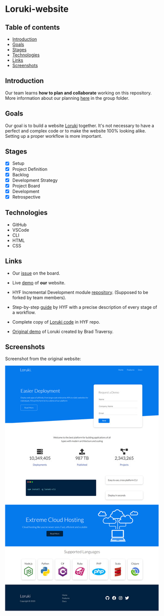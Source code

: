 # Loruki-website

## Table of contents

- [Introduction](#Introduction)
- [Goals](#Goals)
- [Stages](#Stages)
- [Technologies](#Technologies)
- [Links](#Links)
- [Screenshots](#Screenshots)

## Introduction

Our team learns **how to plan and collaborate** working on this repository.
More information about our planning [here](https://github.com/IrinaSing/Loruki-5/tree/main/planning) in the group folder.

## Goals

Our goal is to build a website [Loruki](https://zen-carson-c10c9f.netlify.app/) together. It's not necessary to have a perfect and complex code or to make the website 100% looking alike. Setting up a proper workflow is more important.

## Stages

- [x] Setup
- [X] Project Definition
- [X] Backlog
- [X] Development Strategy
- [X] Project Board
- [X] Development
- [X] Retrospective

## Technologies

- GitHub
- VSCode
- CLI
- HTML
- CSS

## Links

- Our [issue](https://github.com/HackYourFutureBelgium/class-13-14/issues/78) on the board.

- Live [demo](https://irinasing.github.io/Loruki-5/) of **our** website.

- HYF Incremental Development module [repository](https://github.com/HackYourFutureBelgium/incremental-development). (Supposed to be forked by team members).
- Step-by-step [guide](https://github.com/HackYourFutureBelgium/incremental-development/tree/master/planning-and-collaborating) by HYF with a precise description of every stage of a workflow.
- Complete copy of [Loruki code](https://github.com/HackYourFutureBelgium/incremental-development/tree/master/loruki-website) in HYF repo.

- [Original demo](https://zen-carson-c10c9f.netlify.app/) of Loruki created by Brad Traversy.

## Screenshots

Screenshot from the original website:

![OiginalWeb](/Pictures/loruki-small.jpg)

